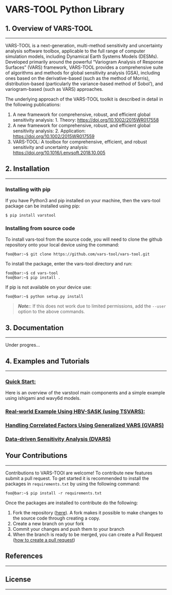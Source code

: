 # VARS-TOOL Python Library

## 1. Overview of VARS-TOOL
----
VARS-TOOL is a next-generation, multi-method sensitivity and uncertainty analysis software toolbox,
applicable to the full range of computer simulation models, including Dynamical Earth Systems
Models (DESMs). Developed primarily around the powerful “Variogram Analysis of Response
Surfaces” (VARS) framework, VARS-TOOL provides a comprehensive suite of algorithms and
methods for global sensitivity analysis (GSA), including ones based on the derivative-based (such as
the method of Morris), distribution-based (particularly the variance-based method of Sobol’), and
variogram-based (such as VARS) approaches.

The underlying approach of the VARS-TOOL toolkit is described in detail in the following publications:

1. A new framework for comprehensive, robust, and efficient global sensitivity analysis: 1. Theory: https://doi.org/10.1002/2015WR017558 
2. A new framework for comprehensive, robust, and efficient global sensitivity analysis: 2. Application: https://doi.org/10.1002/2015WR017559
3. VARS-TOOL: A toolbox for comprehensive, efficient, and robust sensitivity and uncertainty analysis: https://doi.org/10.1016/j.envsoft.2018.10.005


## 2. Installation
---
### Installing with pip

If you have Python3 and pip installed on your machine, then the vars-tool package can be installed using pip:
```
$ pip install varstool
```

### Installing from source code

To install vars-tool from the source code, you will need to clone the github repository onto your local device using the command:
```console
foo@bar:~$ git clone https://github.com/vars-tool/vars-tool.git
```
To install the package, enter the vars-tool directory and run:
```console
foo@bar:~$ cd vars-tool
foo@bar:~$ pip install .
```
If pip is not available on your device use:
```console
foo@bar:~$ python setup.py install
```
> **_Note:_**: If this does not work due to limited permissions, add the `--user` option to the above commands.

## 3. Documentation
---
Under progres...

## 4. Examples and Tutorials
---

### [Quick Start:](https://github.com/vars-tool/vars-tool/blob/master/tutorial/QucikStart-Tutorial.ipynb)
Here is an overview of the varstool main components and a simple example using ishigami and wavy6d models.

### [Real-world Example Using HBV-SASK (using TSVARS):](url)
	
### [Handling Correlated Factors Using Generalized VARS (GVARS)](url)

	
### [Data-driven Sensitivity Analysis (DVARS)](url)

## Your Contributions
----
Contributions to VARS-TOOl are welcome! To contribute new features submit a pull request. To get started it is recommended to install the packages in `requirements.txt` by using the following command:
```console
foo@bar:~$ pip install -r requirements.txt
```
Once the packages are installed to contribute do the following:
1. Fork the repository ([here](https://github.com/vars-tool/vars-tool/fork)). A fork makes it possible to make changes to the source code through creating a copy.
2. Create a new branch on your fork
3. Commit your changes and push them to your branch
4. When the branch is ready to be merged, you can create a Pull Request ([how to create a pull request](https://gist.github.com/MarcDiethelm/7303312))

## References
----

## License
----

